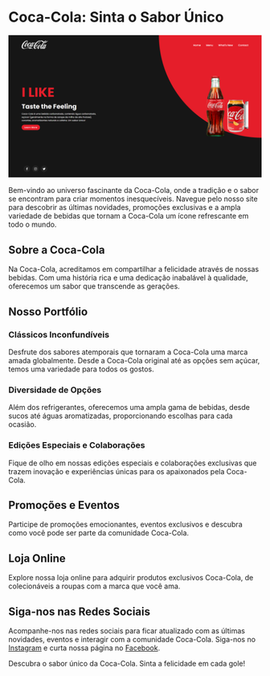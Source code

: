 # Coca-Cola: Sinta o Sabor Único

![Logo Coca-Cola](https://github.com/EduardoDosSantosFerreira/project-coke/raw/main/cokepng.png)

Bem-vindo ao universo fascinante da Coca-Cola, onde a tradição e o sabor se encontram para criar momentos inesquecíveis. Navegue pelo nosso site para descobrir as últimas novidades, promoções exclusivas e a ampla variedade de bebidas que tornam a Coca-Cola um ícone refrescante em todo o mundo.

## Sobre a Coca-Cola

Na Coca-Cola, acreditamos em compartilhar a felicidade através de nossas bebidas. Com uma história rica e uma dedicação inabalável à qualidade, oferecemos um sabor que transcende as gerações.

## Nosso Portfólio

### Clássicos Inconfundíveis

Desfrute dos sabores atemporais que tornaram a Coca-Cola uma marca amada globalmente. Desde a Coca-Cola original até as opções sem açúcar, temos uma variedade para todos os gostos.

### Diversidade de Opções

Além dos refrigerantes, oferecemos uma ampla gama de bebidas, desde sucos até águas aromatizadas, proporcionando escolhas para cada ocasião.

### Edições Especiais e Colaborações

Fique de olho em nossas edições especiais e colaborações exclusivas que trazem inovação e experiências únicas para os apaixonados pela Coca-Cola.

## Promoções e Eventos

Participe de promoções emocionantes, eventos exclusivos e descubra como você pode ser parte da comunidade Coca-Cola.

## Loja Online

Explore nossa loja online para adquirir produtos exclusivos Coca-Cola, de colecionáveis a roupas com a marca que você ama.

## Siga-nos nas Redes Sociais

Acompanhe-nos nas redes sociais para ficar atualizado com as últimas novidades, eventos e interagir com a comunidade Coca-Cola. Siga-nos no [Instagram](https://www.instagram.com/cocacola) e curta nossa página no [Facebook](https://www.facebook.com/cocacola).

Descubra o sabor único da Coca-Cola. Sinta a felicidade em cada gole!
